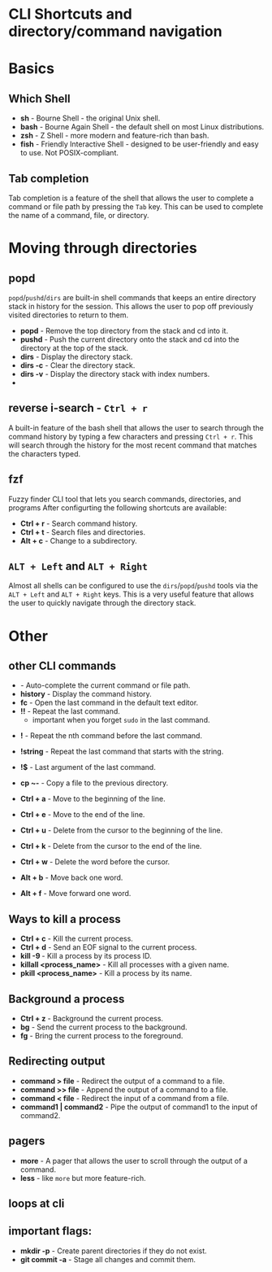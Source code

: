 # CLI Shortcuts and directory/command navigation

# Basics

## Which Shell
- **sh** - Bourne Shell - the original Unix shell.
- **bash** - Bourne Again Shell - the default shell on most Linux distributions.
- **zsh** - Z Shell - more modern and feature-rich than bash.
- **fish** - Friendly Interactive Shell - designed to be user-friendly and easy to use. Not POSIX-compliant.


## Tab completion
Tab completion is a feature of the shell that allows the user to complete a command or file path by pressing the `Tab` key. This can be used to complete the name of a command, file, or directory.

# Moving through directories

## popd
`popd`/`pushd`/`dirs` are built-in shell commands that keeps an entire directory stack in history for the session. This allows the user to pop off previously visited directories to return to them.
- **popd** - Remove the top directory from the stack and cd into it.
- **pushd** - Push the current directory onto the stack and cd into the directory at the top of the stack.
- **dirs** - Display the directory stack.
- **dirs -c** - Clear the directory stack.
- **dirs -v** - Display the directory stack with index numbers.
-

## reverse i-search - `Ctrl + r`
A built-in feature of the bash shell that allows the user to search through the command history by typing a few characters and pressing `Ctrl + r`. This will search through the history for the most recent command that matches the characters typed.

## fzf
Fuzzy finder CLI tool that lets you search commands, directories, and programs
After configurting the following shortcuts are available:
- **Ctrl + r** - Search command history.
- **Ctrl + t** - Search files and directories.
- **Alt + c** - Change to a subdirectory.

## `ALT + Left` and `ALT + Right`
Almost all shells can be configured to use the `dirs`/`popd`/`pushd` tools via the `ALT + Left` and `ALT + Right` keys. This is a very useful feature that allows the user to quickly navigate through the directory stack.

# Other 

## other CLI commands
- **<TAB>** - Auto-complete the current command or file path.
- **history** - Display the command history.
- **fc** - Open the last command in the default text editor.
- **!!** - Repeat the last command.
  - important when you forget `sudo` in the last command.
<!-- - **!n** - Repeat the nth command in the history. -->
- **!<n>** - Repeat the nth command before the last command.
- **!string** - Repeat the last command that starts with the string.
- **!$** - Last argument of the last command.
- **cp <file> ~-** - Copy a file to the previous directory.

- **Ctrl + a** - Move to the beginning of the line.
- **Ctrl + e** - Move to the end of the line.
- **Ctrl + u** - Delete from the cursor to the beginning of the line.
- **Ctrl + k** - Delete from the cursor to the end of the line.
- **Ctrl + w** - Delete the word before the cursor.
- **Alt + b** - Move back one word.
- **Alt + f** - Move forward one word.


## Ways to kill a process
- **Ctrl + c** - Kill the current process.
- **Ctrl + d** - Send an EOF signal to the current process.
- **kill -9 <pid>** - Kill a process by its process ID.
- **killall <process_name>** - Kill all processes with a given name.
- **pkill <process_name>** - Kill a process by its name.


## Background a process
- **Ctrl + z** - Background the current process.
- **bg** - Send the current process to the background.
- **fg** - Bring the current process to the foreground.

## Redirecting output
- **command > file** - Redirect the output of a command to a file.
- **command >> file** - Append the output of a command to a file.
- **command < file** - Redirect the input of a command from a file.
- **command1 | command2** - Pipe the output of command1 to the input of command2.

## pagers
- **more** - A pager that allows the user to scroll through the output of a command.
- **less** - like `more` but more feature-rich. 

## loops at cli

## important flags:
- **mkdir -p** - Create parent directories if they do not exist.
- **git commit -a** - Stage all changes and commit them.






